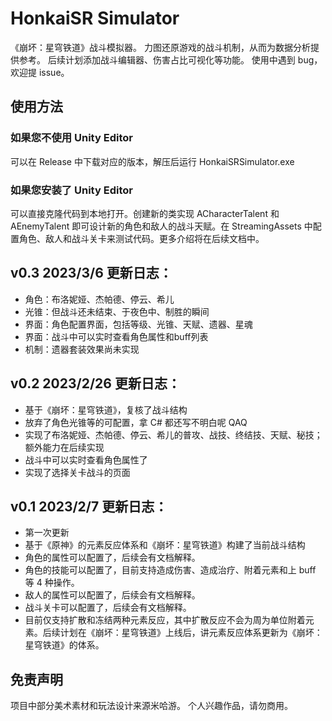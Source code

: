 # HonkaiSR Simulator
《崩坏：星穹铁道》战斗模拟器。
力图还原游戏的战斗机制，从而为数据分析提供参考。
后续计划添加战斗编辑器、伤害占比可视化等功能。
使用中遇到 bug，欢迎提 issue。

## 使用方法
### 如果您不使用 Unity Editor
可以在 Release 中下载对应的版本，解压后运行 HonkaiSRSimulator.exe
### 如果您安装了 Unity Editor
可以直接克隆代码到本地打开。创建新的类实现 ACharacterTalent 和 AEnemyTalent 即可设计新的角色和敌人的战斗天赋。在 StreamingAssets 中配置角色、敌人和战斗关卡来测试代码。更多介绍将在后续文档中。

## v0.3 2023/3/6 更新日志：
- 角色：布洛妮娅、杰帕德、停云、希儿
- 光锥：但战斗还未结束、于夜色中、制胜的瞬间
- 界面：角色配置界面，包括等级、光锥、天赋、遗器、星魂
- 界面：战斗中可以实时查看角色属性和buff列表
- 机制：遗器套装效果尚未实现

## v0.2 2023/2/26 更新日志：
- 基于《崩坏：星穹铁道》，复核了战斗结构
- 放弃了角色光锥等的可配置，拿 C# 都还写不明白呢 QAQ
- 实现了布洛妮娅、杰帕德、停云、希儿的普攻、战技、终结技、天赋、秘技；额外能力在后续实现
- 战斗中可以实时查看角色属性了
- 实现了选择关卡战斗的页面

## v0.1 2023/2/7 更新日志：
- 第一次更新
- 基于《原神》的元素反应体系和《崩坏：星穹铁道》构建了当前战斗结构
- 角色的属性可以配置了，后续会有文档解释。
- 角色的技能可以配置了，目前支持造成伤害、造成治疗、附着元素和上 buff 等 4 种操作。
- 敌人的属性可以配置了，后续会有文档解释。
- 战斗关卡可以配置了，后续会有文档解释。
- 目前仅支持扩散和冻结两种元素反应，其中扩散反应不会为周为单位附着元素。后续计划在《崩坏：星穹铁道》上线后，讲元素反应体系更新为《崩坏：星穹铁道》的体系。

## 免责声明
项目中部分美术素材和玩法设计来源米哈游。
个人兴趣作品，请勿商用。
